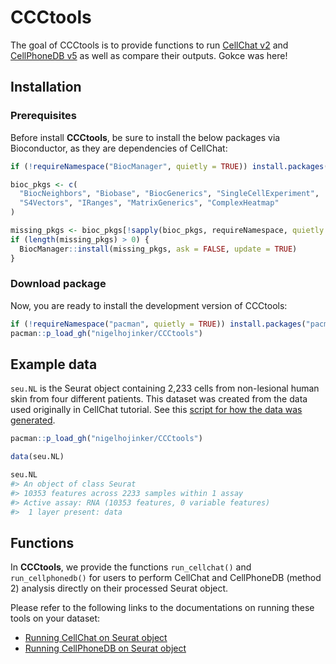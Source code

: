 
<!-- README.md is generated from README.Rmd. Please edit that file -->

# CCCtools

<!-- badges: start -->

<!-- badges: end -->

The goal of CCCtools is to provide functions to run [CellChat
v2](https://github.com/jinworks/CellChat) and [CellPhoneDB
v5](https://github.com/ventolab/CellphoneDB/tree/master) as well as
compare their outputs. Gokce was here!

## Installation

### Prerequisites

Before install **CCCtools**, be sure to install the below packages via
Bioconductor, as they are dependencies of CellChat:

``` r
if (!requireNamespace("BiocManager", quietly = TRUE)) install.packages("BiocManager")

bioc_pkgs <- c(
  "BiocNeighbors", "Biobase", "BiocGenerics", "SingleCellExperiment", 
  "S4Vectors", "IRanges", "MatrixGenerics", "ComplexHeatmap"
)

missing_pkgs <- bioc_pkgs[!sapply(bioc_pkgs, requireNamespace, quietly = TRUE)]
if (length(missing_pkgs) > 0) {
  BiocManager::install(missing_pkgs, ask = FALSE, update = TRUE)
}
```

### Download package

Now, you are ready to install the development version of CCCtools:

``` r
if (!requireNamespace("pacman", quietly = TRUE)) install.packages("pacman")
pacman::p_load_gh("nigelhojinker/CCCtools")
```

## Example data

`seu.NL` is the Seurat object containing 2,233 cells from non-lesional
human skin from four different patients. This dataset was created from
the data used originally in CellChat tutorial. See this [script for how
the data was generated](data-raw/demo_data.md).

``` r
pacman::p_load_gh("nigelhojinker/CCCtools")

data(seu.NL)

seu.NL
#> An object of class Seurat 
#> 10353 features across 2233 samples within 1 assay 
#> Active assay: RNA (10353 features, 0 variable features)
#>  1 layer present: data
```

## Functions

In **CCCtools**, we provide the functions `run_cellchat()` and
`run_cellphonedb()` for users to perform CellChat and CellPhoneDB
(method 2) analysis directly on their processed Seurat object.

Please refer to the following links to the documentations on running
these tools on your dataset:

- [Running CellChat on Seurat
  object](https://github.com/nigelhojinker/CCCtools/blob/main/data-raw/Run_CellChat.md)
- [Running CellPhoneDB on Seurat
  object](https://github.com/nigelhojinker/CCCtools/blob/main/data-raw/Run_CellPhoneDB.md)
